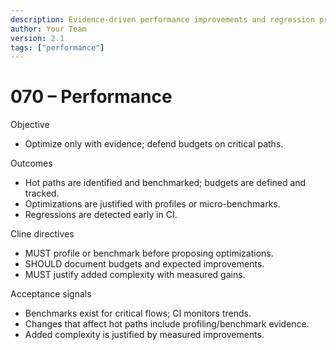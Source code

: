 ```yaml
---
description: Evidence-driven performance improvements and regression prevention.
author: Your Team
version: 2.1
tags: ["performance"]
---
```


# 070 – Performance

Objective
- Optimize only with evidence; defend budgets on critical paths.

Outcomes
- Hot paths are identified and benchmarked; budgets are defined and tracked.
- Optimizations are justified with profiles or micro-benchmarks.
- Regressions are detected early in CI.

Cline directives
- MUST profile or benchmark before proposing optimizations.
- SHOULD document budgets and expected improvements.
- MUST justify added complexity with measured gains.

Acceptance signals
- Benchmarks exist for critical flows; CI monitors trends.
- Changes that affect hot paths include profiling/benchmark evidence.
- Added complexity is justified by measured improvements.
